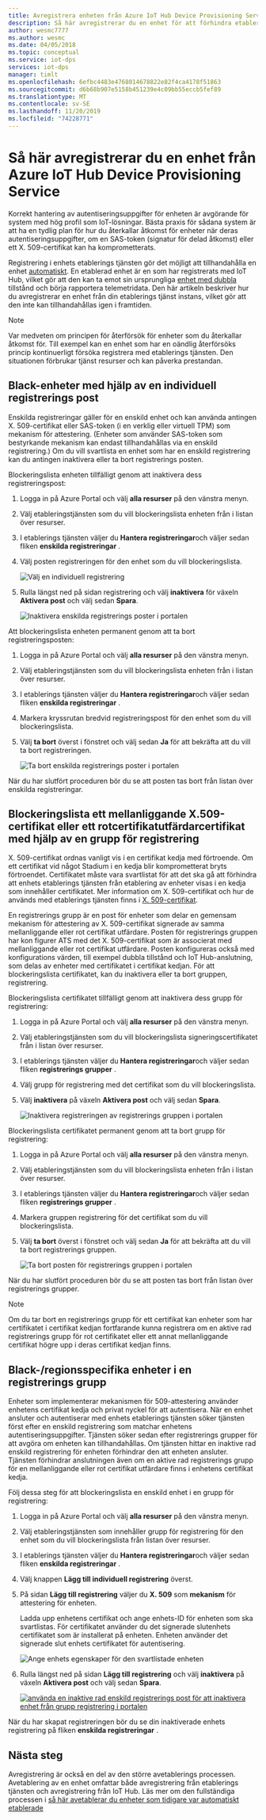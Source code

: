 ```yaml
---
title: Avregistrera enheten från Azure IoT Hub Device Provisioning Service
description: Så här avregistrerar du en enhet för att förhindra etablering via Azure IoT Hub Device Provisioning Service
author: wesmc7777
ms.author: wesmc
ms.date: 04/05/2018
ms.topic: conceptual
ms.service: iot-dps
services: iot-dps
manager: timlt
ms.openlocfilehash: 6efbc4483e4768014678822e82f4ca4178f51863
ms.sourcegitcommit: d6b68b907e5158b451239e4c09bb55eccb5fef89
ms.translationtype: MT
ms.contentlocale: sv-SE
ms.lasthandoff: 11/20/2019
ms.locfileid: "74228771"
---
```

# <a name="how-to-disenroll-a-device-from-azure-iot-hub-device-provisioning-service"></a>Så här avregistrerar du en enhet från Azure IoT Hub Device Provisioning Service

Korrekt hantering av autentiseringsuppgifter för enheten är avgörande för system med hög profil som IoT-lösningar. Bästa praxis för sådana system är att ha en tydlig plan för hur du återkallar åtkomst för enheter när deras autentiseringsuppgifter, om en SAS-token (signatur för delad åtkomst) eller ett X. 509-certifikat kan ha komprometterats. 

Registrering i enhets etablerings tjänsten gör det möjligt att tillhandahålla en enhet [automatiskt](concepts-auto-provisioning.md). En etablerad enhet är en som har registrerats med IoT Hub, vilket gör att den kan ta emot sin ursprungliga [enhet med dubbla](~/articles/iot-hub/iot-hub-devguide-device-twins.md) tillstånd och börja rapportera telemetridata. Den här artikeln beskriver hur du avregistrerar en enhet från din etablerings tjänst instans, vilket gör att den inte kan tillhandahållas igen i framtiden.

> [!NOTE] 
> Var medveten om principen för återförsök för enheter som du återkallar åtkomst för. Till exempel kan en enhet som har en oändlig återförsöks princip kontinuerligt försöka registrera med etablerings tjänsten. Den situationen förbrukar tjänst resurser och kan påverka prestandan.

## <a name="blacklist-devices-by-using-an-individual-enrollment-entry"></a>Black-enheter med hjälp av en individuell registrerings post

Enskilda registreringar gäller för en enskild enhet och kan använda antingen X. 509-certifikat eller SAS-token (i en verklig eller virtuell TPM) som mekanism för attestering. (Enheter som använder SAS-token som bestyrkande mekanism kan endast tillhandahållas via en enskild registrering.) Om du vill svartlista en enhet som har en enskild registrering kan du antingen inaktivera eller ta bort registrerings posten. 

Blockeringslista enheten tillfälligt genom att inaktivera dess registreringspost: 

1. Logga in på Azure Portal och välj **alla resurser** på den vänstra menyn.
2. Välj etableringstjänsten som du vill blockeringslista enheten från i listan över resurser.
3. I etablerings tjänsten väljer du **Hantera registreringar**och väljer sedan fliken **enskilda registreringar** .
4. Välj posten registreringen för den enhet som du vill blockeringslista. 

    ![Välj en individuell registrering](./media/how-to-revoke-device-access-portal/select-individual-enrollment.png)

5. Rulla längst ned på sidan registrering och välj **inaktivera** för växeln **Aktivera post** och välj sedan **Spara**.  

   ![Inaktivera enskilda registrerings poster i portalen](./media/how-to-revoke-device-access-portal/disable-individual-enrollment.png)

Att blockeringslista enheten permanent genom att ta bort registreringsposten:

1. Logga in på Azure Portal och välj **alla resurser** på den vänstra menyn.
2. Välj etableringstjänsten som du vill blockeringslista enheten från i listan över resurser.
3. I etablerings tjänsten väljer du **Hantera registreringar**och väljer sedan fliken **enskilda registreringar** .
4. Markera kryssrutan bredvid registreringspost för den enhet som du vill blockeringslista. 
5. Välj **ta bort** överst i fönstret och välj sedan **Ja** för att bekräfta att du vill ta bort registreringen. 

   ![Ta bort enskilda registrerings poster i portalen](./media/how-to-revoke-device-access-portal/delete-individual-enrollment.png)


När du har slutfört proceduren bör du se att posten tas bort från listan över enskilda registreringar.  

## <a name="blacklist-an-x509-intermediate-or-root-ca-certificate-by-using-an-enrollment-group"></a>Blockeringslista ett mellanliggande X.509-certifikat eller ett rotcertifikatutfärdarcertifikat med hjälp av en grupp för registrering

X. 509-certifikat ordnas vanligt vis i en certifikat kedja med förtroende. Om ett certifikat vid något Stadium i en kedja blir komprometterat bryts förtroendet. Certifikatet måste vara svartlistat för att det ska gå att förhindra att enhets etablerings tjänsten från etablering av enheter visas i en kedja som innehåller certifikatet. Mer information om X. 509-certifikat och hur de används med etablerings tjänsten finns i [X. 509-certifikat](./concepts-security.md#x509-certificates). 

En registrerings grupp är en post för enheter som delar en gemensam mekanism för attestering av X. 509-certifikat signerade av samma mellanliggande eller rot certifikat utfärdare. Posten för registrerings gruppen har kon figurer ATS med det X. 509-certifikat som är associerat med mellanliggande eller rot certifikat utfärdare. Posten konfigureras också med konfigurations värden, till exempel dubbla tillstånd och IoT Hub-anslutning, som delas av enheter med certifikatet i certifikat kedjan. För att blockeringslista certifikatet, kan du inaktivera eller ta bort gruppen, registrering.

Blockeringslista certifikatet tillfälligt genom att inaktivera dess grupp för registrering: 

1. Logga in på Azure Portal och välj **alla resurser** på den vänstra menyn.
2. Välj etableringstjänsten som du vill blockeringslista signeringscertifikatet från i listan över resurser.
3. I etablerings tjänsten väljer du **Hantera registreringar**och väljer sedan fliken **registrerings grupper** .
4. Välj grupp för registrering med det certifikat som du vill blockeringslista.
5. Välj **inaktivera** på växeln **Aktivera post** och välj sedan **Spara**.  

   ![Inaktivera registreringen av registrerings gruppen i portalen](./media/how-to-revoke-device-access-portal/disable-enrollment-group.png)

    
Blockeringslista certifikatet permanent genom att ta bort grupp för registrering:

1. Logga in på Azure Portal och välj **alla resurser** på den vänstra menyn.
2. Välj etableringstjänsten som du vill blockeringslista enheten från i listan över resurser.
3. I etablerings tjänsten väljer du **Hantera registreringar**och väljer sedan fliken **registrerings grupper** .
4. Markera gruppen registrering för det certifikat som du vill blockeringslista. 
5. Välj **ta bort** överst i fönstret och välj sedan **Ja** för att bekräfta att du vill ta bort registrerings gruppen. 

   ![Ta bort posten för registrerings gruppen i portalen](./media/how-to-revoke-device-access-portal/delete-enrollment-group.png)

När du har slutfört proceduren bör du se att posten tas bort från listan över registrerings grupper.  

> [!NOTE]
> Om du tar bort en registrerings grupp för ett certifikat kan enheter som har certifikatet i certifikat kedjan fortfarande kunna registrera om en aktive rad registrerings grupp för rot certifikatet eller ett annat mellanliggande certifikat högre upp i deras certifikat kedjan finns.

## <a name="blacklist-specific-devices-in-an-enrollment-group"></a>Black-/regionsspecifika enheter i en registrerings grupp

Enheter som implementerar mekanismen för 509-attestering använder enhetens certifikat kedja och privat nyckel för att autentisera. När en enhet ansluter och autentiserar med enhets etablerings tjänsten söker tjänsten först efter en enskild registrering som matchar enhetens autentiseringsuppgifter. Tjänsten söker sedan efter registrerings grupper för att avgöra om enheten kan tillhandahållas. Om tjänsten hittar en inaktive rad enskild registrering för enheten förhindrar den att enheten ansluter. Tjänsten förhindrar anslutningen även om en aktive rad registrerings grupp för en mellanliggande eller rot certifikat utfärdare finns i enhetens certifikat kedja. 

Följ dessa steg för att blockeringslista en enskild enhet i en grupp för registrering:

1. Logga in på Azure Portal och välj **alla resurser** på den vänstra menyn.
2. Välj etableringstjänsten som innehåller grupp för registrering för den enhet som du vill blockeringslista från listan över resurser.
3. I etablerings tjänsten väljer du **Hantera registreringar**och väljer sedan fliken **enskilda registreringar** .
4. Välj knappen **Lägg till individuell registrering** överst. 
5. På sidan **Lägg till registrering** väljer du **X. 509** som **mekanism** för attestering för enheten.

    Ladda upp enhetens certifikat och ange enhets-ID för enheten som ska svartlistas. För certifikatet använder du det signerade slutenhets certifikatet som är installerat på enheten. Enheten använder det signerade slut enhets certifikatet för autentisering.

    ![Ange enhets egenskaper för den svartlistade enheten](./media/how-to-revoke-device-access-portal/disable-individual-enrollment-in-enrollment-group-1.png)

6. Rulla längst ned på sidan **Lägg till registrering** och välj **inaktivera** på växeln **Aktivera post** och välj sedan **Spara**. 

    [![använda en inaktive rad enskild registrerings post för att inaktivera enhet från grupp registrering i portalen](./media/how-to-revoke-device-access-portal/disable-individual-enrollment-in-enrollment-group.png)](./media/how-to-revoke-device-access-portal/disable-individual-enrollment-in-enrollment-group.png#lightbox)

När du har skapat registreringen bör du se din inaktiverade enhets registrering på fliken **enskilda registreringar** . 

## <a name="next-steps"></a>Nästa steg

Avregistrering är också en del av den större avetablerings processen. Avetablering av en enhet omfattar både avregistrering från etablerings tjänsten och avregistrering från IoT Hub. Läs mer om den fullständiga processen i [så här avetablerar du enheter som tidigare var automatiskt etablerade](how-to-unprovision-devices.md) 

